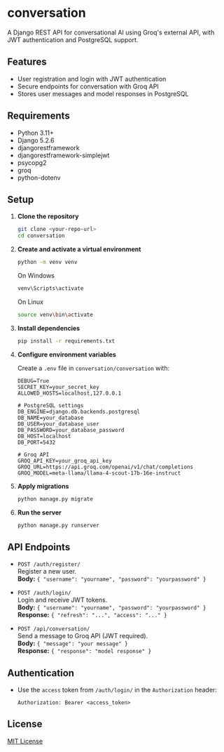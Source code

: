 # conversation

A Django REST API for conversational AI using Groq's external API, with JWT authentication and PostgreSQL support.

## Features

- User registration and login with JWT authentication
- Secure endpoints for conversation with Groq API
- Stores user messages and model responses in PostgreSQL

## Requirements

- Python 3.11+
- Django 5.2.6
- djangorestframework
- djangorestframework-simplejwt
- psycopg2
- groq
- python-dotenv

## Setup

1. **Clone the repository**
   ```sh
   git clone <your-repo-url>
   cd conversation
   ```

2. **Create and activate a virtual environment**
   ```sh
   python -m venv venv
   ```

   On Windows
   ```sh
   venv\Scripts\activate
   ```

   On Linux
   ```sh
   source venv\bin\activate
   ```

3. **Install dependencies**
   ```sh
   pip install -r requirements.txt
   ```

4. **Configure environment variables**

   Create a `.env` file in `conversation/conversation` with:
   ```
   DEBUG=True
   SECRET_KEY=your_secret_key
   ALLOWED_HOSTS=localhost,127.0.0.1

   # PostgreSQL settings
   DB_ENGINE=django.db.backends.postgresql
   DB_NAME=your_database
   DB_USER=your_database_user
   DB_PASSWORD=your_database_password
   DB_HOST=localhost
   DB_PORT=5432

   # Groq API
   GROQ_API_KEY=your_groq_api_key
   GROQ_URL=https://api.groq.com/openai/v1/chat/completions
   GROQ_MODEL=meta-llama/llama-4-scout-17b-16e-instruct
   ```

5. **Apply migrations**
   ```sh
   python manage.py migrate
   ```

6. **Run the server**
   ```sh
   python manage.py runserver
   ```

## API Endpoints

- `POST /auth/register/`  
  Register a new user.  
  **Body:** `{ "username": "yourname", "password": "yourpassword" }`

- `POST /auth/login/`  
  Login and receive JWT tokens.  
  **Body:** `{ "username": "yourname", "password": "yourpassword" }`  
  **Response:** `{ "refresh": "...", "access": "..." }`

- `POST /api/conversation/`  
  Send a message to Groq API (JWT required).  
  **Body:** `{ "message": "your message" }`  
  **Response:** `{ "response": "model response" }`

## Authentication

- Use the `access` token from `/auth/login/` in the `Authorization` header:
  ```
  Authorization: Bearer <access_token>
  ```

## License

[MIT License](./LICENSE)
